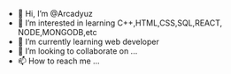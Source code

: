- 👋 Hi, I’m @Arcadyuz
- 👀 I’m interested in learning C++,HTML,CSS,SQL,REACT, NODE,MONGODB,etc
- 🌱 I’m currently learning web developer
- 💞️ I’m looking to collaborate on ...
- 📫 How to reach me ...

<!---
Arcadyuz/Arcadyuz is a ✨ special ✨ repository because its `README.md` (this file) appears on your GitHub profile.
You can click the Preview link to take a look at your changes.
--->
